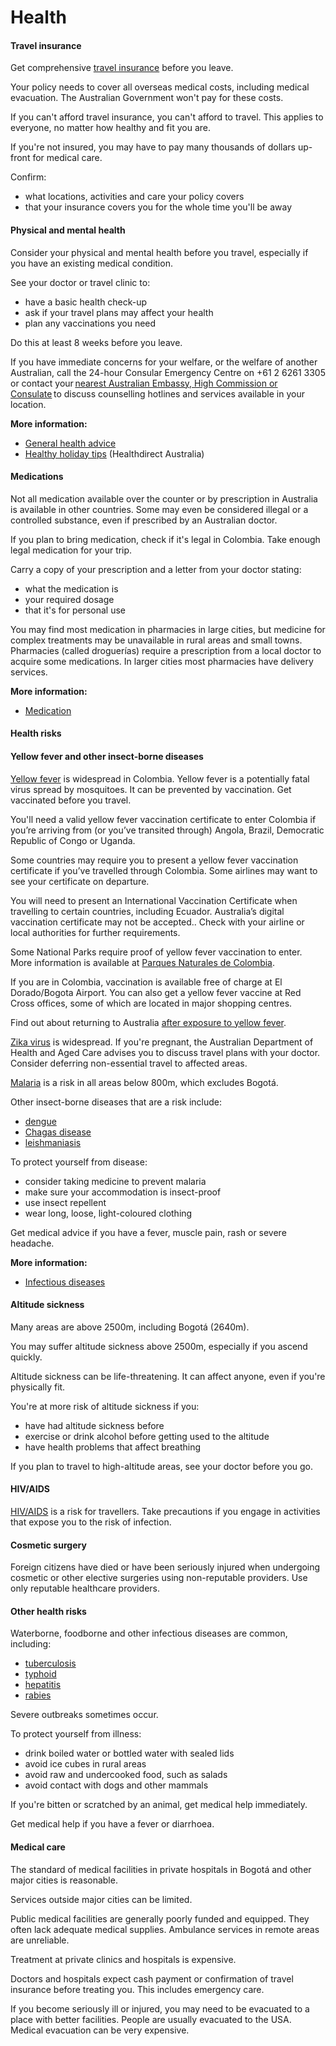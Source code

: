 # Health

#### Travel insurance

Get comprehensive [travel insurance](/before-you-go/the-basics/travel-insurance "Travel insurance") before you leave.

Your policy needs to cover all overseas medical costs, including medical evacuation. The Australian Government won't pay for these costs.

If you can't afford travel insurance, you can't afford to travel. This applies to everyone, no matter how healthy and fit you are.

If you're not insured, you may have to pay many thousands of dollars up-front for medical care.

Confirm:

* what locations, activities and care your policy covers
* that your insurance covers you for the whole time you'll be away

#### Physical and mental health

Consider your physical and mental health before you travel, especially if you have an existing medical condition.

See your doctor or travel clinic to:

* have a basic health check-up
* ask if your travel plans may affect your health
* plan any vaccinations you need

Do this at least 8 weeks before you leave.

If you have immediate concerns for your welfare, or the welfare of another Australian, call the 24-hour Consular Emergency Centre on +61 2 6261 3305 or contact your [nearest Australian Embassy, High Commission or Consulate](https://www.dfat.gov.au/about-us/our-locations/missions/our-embassies-and-consulates-overseas) to discuss counselling hotlines and services available in your location.

**More information:**

* [General health advice](/before-you-go/health "Taking care of your health")
* [Healthy holiday tips](https://www.healthdirect.gov.au/healthy-holiday-tips-infographic) (Healthdirect Australia)

#### Medications

Not all medication available over the counter or by prescription in Australia is available in other countries. Some may even be considered illegal or a controlled substance, even if prescribed by an Australian doctor.

If you plan to bring medication, check if it's legal in Colombia. Take enough legal medication for your trip.

Carry a copy of your prescription and a letter from your doctor stating:

* what the medication is
* your required dosage
* that it's for personal use

You may find most medication in pharmacies in large cities, but medicine for complex treatments may be unavailable in rural areas and small towns. Pharmacies (called droguerías) require a prescription from a local doctor to acquire some medications. In larger cities most pharmacies have delivery services.

**More information:**

* [Medication](/before-you-go/health/medications "Medication and medical equipment")

#### Health risks

#### Yellow fever and other insect-borne diseases

[Yellow fever](https://www.health.gov.au/diseases/yellow-fever?utm_source=health.gov.au&utm_medium=callout-auto-custom&utm_campaign=digital_transformation) is widespread in Colombia. Yellow fever is a potentially fatal virus spread by mosquitoes. It can be prevented by vaccination. Get vaccinated before you travel.

You'll need a valid yellow fever vaccination certificate to enter Colombia if you’re arriving from (or you’ve transited through) Angola, Brazil, Democratic Republic of Congo or Uganda.

Some countries may require you to present a yellow fever vaccination certificate if you’ve travelled through Colombia. Some airlines may want to see your certificate on departure.

You will need to present an International Vaccination Certificate when travelling to certain countries, including Ecuador. Australia’s digital vaccination certificate may not be accepted.. Check with your airline or local authorities for further requirements.

Some National Parks require proof of yellow fever vaccination to enter. More information is available at [Parques Naturales de Colombia](https://www.parquesnacionales.gov.co/portal/es/parques-nacionales/).

If you are in Colombia, vaccination is available free of charge at El Dorado/Bogota Airport. You can also get a yellow fever vaccine at Red Cross offices, some of which are located in major shopping centres.

Find out about returning to Australia [after exposure to yellow fever](https://www.health.gov.au/diseases/yellow-fever?utm_source=health.gov.au&utm_medium=callout-auto-custom&utm_campaign=digital_transformation).

[Zika virus](https://www.health.gov.au/diseases/flavivirus-infection-including-zika-virus?utm_source=health.gov.au&utm_medium=callout-auto-custom&utm_campaign=digital_transformation) is widespread. If you're pregnant, the Australian Department of Health and Aged Care advises you to discuss travel plans with your doctor. Consider deferring non-essential travel to affected areas.

[Malaria](https://www.who.int/news-room/fact-sheets/detail/malaria) is a risk in all areas below 800m, which excludes Bogotá.

Other insect-borne diseases that are a risk include:

* [dengue](https://www.health.gov.au/diseases/dengue-virus-infection)
* [Chagas disease](https://www.who.int/en/news-room/fact-sheets/detail/chagas-disease-(american-trypanosomiasis))
* [leishmaniasis](https://www.who.int/news-room/fact-sheets/detail/leishmaniasis)

To protect yourself from disease:

* consider taking medicine to prevent malaria
* make sure your accommodation is insect-proof
* use insect repellent
* wear long, loose, light-coloured clothing

Get medical advice if you have a fever, muscle pain, rash or severe headache.

**More information:**

* [Infectious diseases](/node/348)

#### Altitude sickness

Many areas are above 2500m, including Bogotá (2640m).

You may suffer altitude sickness above 2500m, especially if you ascend quickly.

Altitude sickness can be life-threatening. It can affect anyone, even if you're physically fit.

You're at more risk of altitude sickness if you:

* have had altitude sickness before
* exercise or drink alcohol before getting used to the altitude
* have health problems that affect breathing

If you plan to travel to high-altitude areas, see your doctor before you go.

#### HIV/AIDS

[HIV/AIDS](https://www.who.int/news-room/fact-sheets/detail/hiv-aids) is a risk for travellers. Take precautions if you engage in activities that expose you to the risk of infection.

#### Cosmetic surgery

Foreign citizens have died or have been seriously injured when undergoing cosmetic or other elective surgeries using non-reputable providers. Use only reputable healthcare providers.

#### Other health risks

Waterborne, foodborne and other infectious diseases are common, including:

* [tuberculosis](https://www.who.int/news-room/fact-sheets/detail/tuberculosis)
* [typhoid](https://www.who.int/immunization/diseases/typhoid/en/)
* [hepatitis](https://www.who.int/hepatitis/en/)
* [rabies](https://www.who.int/news-room/fact-sheets/detail/rabies)

Severe outbreaks sometimes occur.

To protect yourself from illness:

* drink boiled water or bottled water with sealed lids
* avoid ice cubes in rural areas
* avoid raw and undercooked food, such as salads
* avoid contact with dogs and other mammals

If you're bitten or scratched by an animal, get medical help immediately.

Get medical help if you have a fever or diarrhoea.

#### Medical care

The standard of medical facilities in private hospitals in Bogotá and other major cities is reasonable.

Services outside major cities can be limited.

Public medical facilities are generally poorly funded and equipped. They often lack adequate medical supplies. Ambulance services in remote areas are unreliable.

Treatment at private clinics and hospitals is expensive.

Doctors and hospitals expect cash payment or confirmation of travel insurance before treating you. This includes emergency care.

If you become seriously ill or injured, you may need to be evacuated to a place with better facilities. People are usually evacuated to the USA. Medical evacuation can be very expensive.